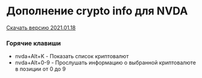 # Дополнение crypto info для NVDA

[Скачать версию 2021.01.18](https://github.com/alekssamos/crypto_info/releases/latest/download/crypto_info-2021.01.18.nvda-addon)

### Горячие клавиши
* nvda+Alt+K - Показать список криптовалют
* nvda+Alt+0-9 - Прослушать информацию о выбранной криптовалюте в позиции от 0 до 9
